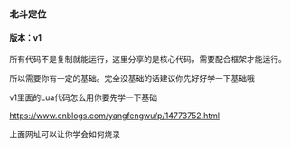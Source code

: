 ### 北斗定位

#### 版本：v1
所有代码不是复制就能运行，这里分享的是核心代码，需要配合框架才能运行。

所以需要你有一定的基础。完全没基础的话建议你先好好学一下基础哦

v1里面的Lua代码怎么用你要先学一下基础

https://www.cnblogs.com/yangfengwu/p/14773752.html

上面网址可以让你学会如何烧录
